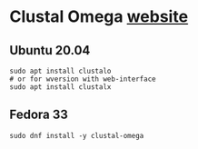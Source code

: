 # Clustal Omega [website](http://www.clustal.org/)

## Ubuntu 20.04
```
sudo apt install clustalo
# or for wversion with web-interface
sudo apt install clustalx
```

## Fedora 33
```
sudo dnf install -y clustal-omega

```
